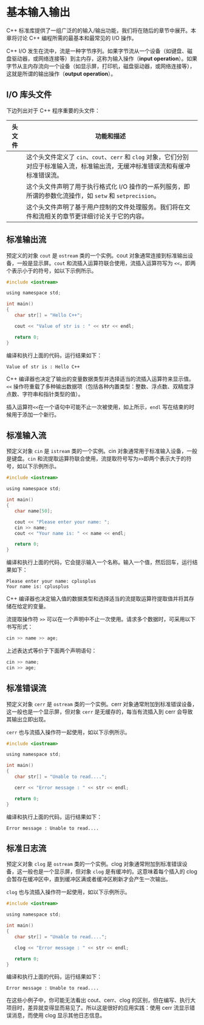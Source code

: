 # 基本输入输出

C++ 标准库提供了一组广泛的的输入/输出功能，我们将在随后的章节中展开。本章将讨论 C++ 编程所需的最基本和最常见的 I/O 操作。

C++ I/O 发生在流中，流是一种字节序列。如果字节流从一个设备（如键盘、磁盘驱动器，或网络连接等）到主内存，这称为输入操作（**input operation**）。如果字节从主内存流向一个设备（如显示屏，打印机，磁盘驱动器，或网络连接等），这就是所谓的输出操作（**output operation**）。

## I/O 库头文件

下边列出对于 C++ 程序重要的头文件：

| 头文件     | 功能和描述                                                   |
| ---------- | ------------------------------------------------------------ |
| <iostream> | 这个头文件定义了 `cin`、`cout`、`cerr` 和 `clog` 对象，它们分别对应于标准输入流，标准输出流，无缓冲标准错误流和有缓冲标准错误流。 |
| <iomanip>  | 这个头文件声明了用于执行格式化 I/O 操作的一系列服务，即所谓的参数化流操作，如 `setw` 和 `setprecision`。 |
| <fstream>  | 这个头文件声明了基于用户控制的文件处理服务。我们将在文件和流相关的章节更详细讨论关于它的内容。 |

## 标准输出流

预定义的对象 `cout` 是 `ostream` 类的一个实例。cout 对象通常连接到标准输出设备，一般是显示屏。`cout` 和流插入运算符联合使用，流插入运算符写为 `<<`，即两个表示小于的符号，如以下示例所示。

```c
#include <iostream>

using namespace std;

int main()
{
   char str[] = "Hello C++";

   cout << "Value of str is : " << str << endl;

   return 0;
}
```

编译和执行上面的代码，运行结果如下：

```
Value of str is : Hello C++
```

C++ 编译器也决定了输出的变量数据类型并选择适当的流插入运算符来显示值。`<<` 操作符重载了多种输出数据项（包括各种内置类型：整数、浮点数、双精度浮点数、字符串和指针类型的值）。

插入运算符`<<`在一个语句中可能不止一次被使用，如上所示，`endl` 写在结束的时候用于添加一个新行。

## 标准输入流

预定义对象 `cin` 是 `istream` 类的一个实例。cin 对象通常用于标准输入设备，一般是键盘。`cin` 和流提取运算符联合使用，流提取符号写为`>>`即两个表示大于的符号，如以下示例所示。

```c
#include <iostream>

using namespace std;

int main()
{
   char name[50];

   cout << "Please enter your name: ";
   cin >> name;
   cout << "Your name is: " << name << endl;

   return 0;
}
```

编译和执行上面的代码，它会提示输入一个名称。输入一个值，然后回车，运行结果如下：

```
Please enter your name: cplusplus
Your name is: cplusplus
```

C++ 编译器也决定输入值的数据类型和选择适当的流提取运算符提取值并将其存储在给定的变量。

流提取操作符 `>>` 可以在一个声明中不止一次使用。请求多个数据时，可采用以下书写形式：

```c
cin >> name >> age;
```

上述表达式等价于下面两个声明语句：

```c
cin >> name;
cin >> age;
```

## 标准错误流

预定义对象 `cerr` 是 `ostream` 类的一个实例。cerr 对象通常附加到标准错误设备，这一般也是一个显示屏，但对象 `cerr` 是无缓存的，每当有流插入到 cerr 会导致其输出立即出现。

`cerr` 也与流插入操作符一起使用，如以下示例所示。

```c
#include <iostream>

using namespace std;

int main()
{
   char str[] = "Unable to read....";

   cerr << "Error message : " << str << endl;

   return 0;
}
```

编译和执行上面的代码，运行结果如下：

```
Error message : Unable to read....
```

## 标准日志流

预定义对象 `clog` 是 `ostream` 类的一个实例。clog 对象通常附加到标准错误设备，这一般也是一个显示屏，但对象 `clog` 是有缓冲的。这意味着每个插入的 clog 会暂存在缓冲区中，直到缓冲区满或者缓冲区刷新才会产生一次输出。

`clog` 也与流插入操作符一起使用，如以下示例所示。

```c
#include <iostream>

using namespace std;

int main()
{
   char str[] = "Unable to read....";

   clog << "Error message : " << str << endl;

   return 0;
}
```

编译和执行上面的代码，运行结果如下：

```
Error message : Unable to read....
```

在这些小例子中，你可能无法看出 cout、cerr、clog 的区别，但在编写、执行大项目时，差异就变得显而易见了。所以这是很好的应用实践：使用 cerr 流显示错误消息，而使用 clog 显示其他日志信息。